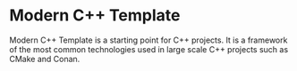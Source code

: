 # Modern C++ Template

Modern C++ Template is a starting point for C++ projects. It is a framework of the most common technologies used in large scale C++ projects such as CMake and Conan.
